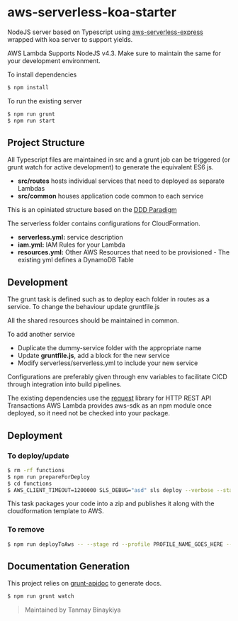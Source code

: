 # aws-serverless-koa-starter
NodeJS server based on Typescript using [aws-serverless-express](https://github.com/awslabs/aws-serverless-express) wrapped with koa server to support yields.

AWS Lambda Supports NodeJS v4.3. Make sure to maintain the same for your development environment.

To install dependencies

```sh
$ npm install
```

To run the existing server

```sh
$ npm run grunt
$ npm run start
```

## Project Structure

All Typescript files are maintained in src and a grunt job can be triggered (or grunt watch for active development) to generate the equivalent ES6 js. 

* **src/routes** hosts individual services that need to deployed as separate Lambdas
* **src/common** houses application code common to each service

This is an opiniated structure based on the [DDD Paradigm](https://en.wikipedia.org/wiki/Domain-driven_design)  

The serverless folder contains configurations for CloudFormation.
* **serverless.yml:** service description
* **iam.yml:** IAM Rules for your Lambda
* **resources.yml:** Other AWS Resources that need to be provisioned - The existing yml defines a DynamoDB Table

## Development

The grunt task is defined such as to deploy each folder in routes as a service.
To change the behaviour update gruntfile.js

All the shared resources should be maintained in common.

To add another service
* Duplicate the dummy-service folder with the appropriate name
* Update **gruntfile.js**, add a block for the new service
* Modify serverless/serverless.yml to include your new service

Configurations are preferably given through env variables to facilitate CICD through integration into build pipelines.

The existing dependencies use the [request](https://github.com/awslabs/aws-serverless-express) library for HTTP REST API Transactions
AWS Lambda provides aws-sdk as an npm module once deployed, so it need not be checked into your package.

## Deployment
### To deploy/update

```sh
$ rm -rf functions
$ npm run prepareForDeploy
$ cd functions
$ AWS_CLIENT_TIMEOUT=1200000 SLS_DEBUG="asd" sls deploy --verbose --stage stage --profile secs --region us-east-1
```

This task packages your code into a zip and publishes it along with the cloudformation template to AWS.

### To remove

```sh
$ npm run deployToAws -- --stage rd --profile PROFILE_NAME_GOES_HERE --region AWS_REGION_GOES_HERE remove
```

## Documentation Generation

This project relies on [grunt-apidoc](https://github.com/apidoc/grunt-apidoc) to generate docs.

```sh
$ npm run grunt watch
```


> Maintained by Tanmay Binaykiya
